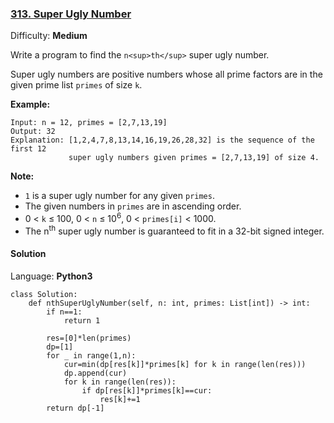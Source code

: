 ### [313\. Super Ugly Number](https://leetcode.com/problems/super-ugly-number/)

Difficulty: **Medium**


Write a program to find the `n<sup>th</sup>` super ugly number.

Super ugly numbers are positive numbers whose all prime factors are in the given prime list `primes` of size `k`.

**Example:**

```
Input: n = 12, primes = [2,7,13,19]
Output: 32 
Explanation: [1,2,4,7,8,13,14,16,19,26,28,32] is the sequence of the first 12 
             super ugly numbers given primes = [2,7,13,19] of size 4.
```

**Note:**

*   `1` is a super ugly number for any given `primes`.
*   The given numbers in `primes` are in ascending order.
*   0 < `k` ≤ 100, 0 < `n` ≤ 10<sup>6</sup>, 0 < `primes[i]` < 1000.
*   The n<sup>th</sup> super ugly number is guaranteed to fit in a 32-bit signed integer.


#### Solution

Language: **Python3**

```python3
class Solution:
    def nthSuperUglyNumber(self, n: int, primes: List[int]) -> int:
        if n==1:
            return 1
        
        res=[0]*len(primes)
        dp=[1]
        for _ in range(1,n):
            cur=min(dp[res[k]]*primes[k] for k in range(len(res)))
            dp.append(cur)
            for k in range(len(res)):
                if dp[res[k]]*primes[k]==cur:
                    res[k]+=1
        return dp[-1]
        
```